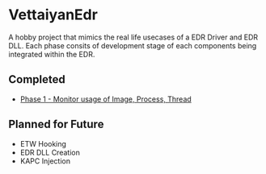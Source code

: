 
# VettaiyanEdr

A hobby project that mimics the real life usecases of a EDR Driver and EDR DLL. Each phase consits of development stage of each components being integrated within the EDR. 

## Completed

- [Phase 1 - Monitor usage of Image, Process, Thread](/Phase1)

## Planned for Future

- ETW Hooking
- EDR DLL Creation
- KAPC Injection
